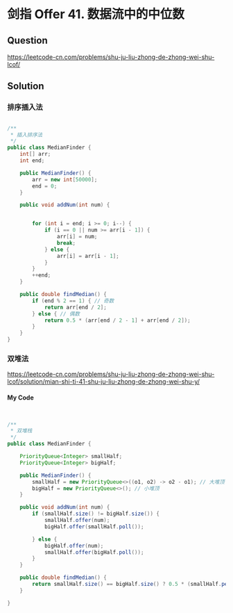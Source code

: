 # 剑指 Offer 41. 数据流中的中位数

## Question

https://leetcode-cn.com/problems/shu-ju-liu-zhong-de-zhong-wei-shu-lcof/

## Solution

### 排序插入法

```java

/**
 * 插入排序法
 */
public class MedianFinder {
    int[] arr;
    int end;

    public MedianFinder() {
        arr = new int[50000];
        end = 0;
    }

    public void addNum(int num) {


        for (int i = end; i >= 0; i--) {
            if (i == 0 || num >= arr[i - 1]) {
                arr[i] = num;
                break;
            } else {
                arr[i] = arr[i - 1];
            }
        }
        ++end;
    }

    public double findMedian() {
        if (end % 2 == 1) { // 奇数
            return arr[end / 2];
        } else { // 偶数
            return 0.5 * (arr[end / 2 - 1] + arr[end / 2]);
        }
    }
}

```

### 双堆法

https://leetcode-cn.com/problems/shu-ju-liu-zhong-de-zhong-wei-shu-lcof/solution/mian-shi-ti-41-shu-ju-liu-zhong-de-zhong-wei-shu-y/

#### My Code

```java


/**
 * 双堆栈
 */
public class MedianFinder {

    PriorityQueue<Integer> smallHalf;
    PriorityQueue<Integer> bigHalf;

    public MedianFinder() {
        smallHalf = new PriorityQueue<>((o1, o2) -> o2 - o1); // 大堆顶
        bigHalf = new PriorityQueue<>(); // 小堆顶
    }

    public void addNum(int num) {
        if (smallHalf.size() != bigHalf.size()) {
            smallHalf.offer(num);
            bigHalf.offer(smallHalf.poll());

        } else {
            bigHalf.offer(num);
            smallHalf.offer(bigHalf.poll());
        }
    }

    public double findMedian() {
        return smallHalf.size() == bigHalf.size() ? 0.5 * (smallHalf.peek() + bigHalf.peek()) : smallHalf.peek();
    }

}
```
